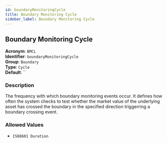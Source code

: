 ```yaml
---
id: boundaryMonitoringCycle
title: Boundary Monitoring Cycle
sidebar_label: Boundary Monitoring Cycle
---
```


## Boundary Monitoring Cycle

**Acronym**: `BMCL`  
**Identifier**: `boundaryMonitoringCycle`  
**Group**: `Boundary`  
**Type**: `Cycle`  
**Default**: ``  

### Description
The frequency with which boundary monitoring events occur. It defines how often the system checks to test whether the  market value of the underlying asset has crossed the boundary in the specified direction triggerring  a boundary crossing event.

### Allowed Values
- `ISO8601 Duration`
